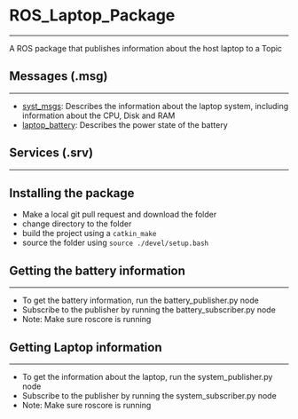 # ROS_Laptop_Package
***
A ROS package that publishes information about the host laptop to a Topic

## Messages (.msg)
***
* [syst_msgs](https://github.com/FHL-08/ROS_Laptop_Package/blob/main/src/laptop_state/msg/laptop_battery.msg): Describes the information about the laptop system, including information about the CPU, Disk and RAM
* [laptop_battery](https://github.com/FHL-08/ROS_Laptop_Package/blob/main/src/laptop_state/msg/laptop_battery.msg): Describes the power state of the battery

## Services (.srv)
***

## Installing the package
* Make a local git pull request and download the folder
* change directory to the folder 
* build the project using a `catkin_make`
* source the folder using `source ./devel/setup.bash`

## Getting the battery information
***
* To get the battery information, run the battery_publisher.py node
* Subscribe to the publisher by running the battery_subscriber.py node
* Note: Make sure roscore is running

## Getting Laptop information
***
* To get the information about the laptop, run the system_publisher.py node
* Subscribe to the publisher by running the system_subscriber.py node
* Note: Make sure roscore is running
